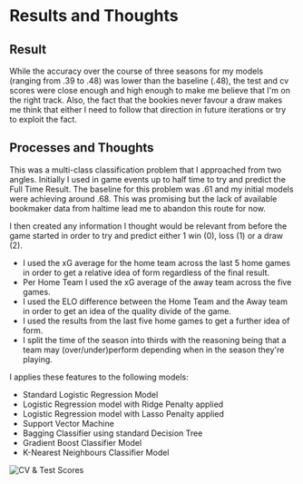 # Results and Thoughts

## Result

While the accuracy over the course of three seasons for my models (ranging from .39 to .48) was lower than the baseline (.48), the test and cv scores were close enough and high enough to make me believe that I'm on the right track. Also, the fact that the bookies never favour a draw makes me think that either I need to follow that direction in future iterations or try to exploit the fact.

## Processes and Thoughts

This was a multi-class classification problem that I approached from two angles. Initially I used in game events up to half time to try and predict the Full Time Result. The baseline for this problem was .61 and my initial models were achieving around .68. This was promising but the lack of available bookmaker data from haltime lead me to abandon this route for now.

I then created any information I thought would be relevant from before the game started in order to try and predict either 1 win (0), loss (1) or a draw (2). 

- I used the xG average for the home team across the last 5 home games in order to get a relative idea of form regardless of the final result.
- Per Home Team I used the xG average of the away team across the five games.
- I used the ELO difference between the Home Team and the Away team in order to get an idea of the quality divide of the game.
- I used the results from the last five home games to get a further idea of form.
- I split the time of the season into thirds with the reasoning being that a team may (over/under)perform depending when in the season they're playing.

I applies these features to the following models: 

- Standard Logistic Regression Model
- Logistic Regression model with Ridge Penalty applied
- Logistic Regression model with Lasso Penalty applied
- Support Vector Machine
- Bagging Classifier using standard Decision Tree
- Gradient Boost Classifier Model
- K-Nearest Neighbours Classifier Model

![CV & Test Scores]('model.png')



